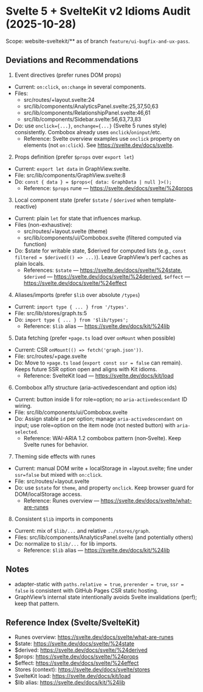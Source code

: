 # Svelte 5 + SvelteKit v2 Idioms Audit (2025-10-28)

Scope: website-sveltekit/** as of branch `feature/ui-bugfix-and-ux-pass`.

## Deviations and Recommendations

1) Event directives (prefer runes DOM props)
- Current: `on:click`, `on:change` in several components.
- Files:
  - src/routes/+layout.svelte:24
  - src/lib/components/AnalyticsPanel.svelte:25,37,50,63
  - src/lib/components/RelationshipPanel.svelte:46,61
  - src/lib/components/Sidebar.svelte:56,63,73,83
- Do: use `onclick={...}`, `onchange={...}` (Svelte 5 runes style) consistently. Combobox already uses `onclick`/`oninput`/etc.
  - Reference: Svelte overview examples use `onclick` property on elements (not `on:click`). See https://svelte.dev/docs/svelte. 

2) Props definition (prefer `$props` over `export let`)
- Current: `export let data` in GraphView.svelte.
- File: src/lib/components/GraphView.svelte:8
- Do: `const { data } = $props<{ data: GraphData | null }>();`
  - Reference: `$props` rune — https://svelte.dev/docs/svelte/%24props

3) Local component state (prefer `$state` / `$derived` when template-reactive)
- Current: plain `let` for state that influences markup.
- Files (non-exhaustive):
  - src/routes/+layout.svelte (theme)
  - src/lib/components/ui/Combobox.svelte (filtered computed via function)
- Do: $state for writable state, $derived for computed lists (e.g., `const filtered = $derived(() => ...)`). Leave GraphView’s perf caches as plain locals.
  - References: `$state` — https://svelte.dev/docs/svelte/%24state, `$derived` — https://svelte.dev/docs/svelte/%24derived, `$effect` — https://svelte.dev/docs/svelte/%24effect

4) Aliases/imports (prefer `$lib` over absolute `/types`)
- Current: `import type { ... } from '/types'`.
- File: src/lib/stores/graph.ts:5
- Do: `import type { ... } from '$lib/types';`
  - Reference: `$lib` alias — https://svelte.dev/docs/kit/%24lib

5) Data fetching (prefer `+page.ts` load over `onMount` when possible)
- Current: CSR `onMount(() => fetch('graph.json'))`.
- File: src/routes/+page.svelte
- Do: Move to `+page.ts` `load` (`export const ssr = false` can remain). Keeps future SSR option open and aligns with Kit idioms.
  - Reference: SvelteKit load — https://svelte.dev/docs/kit/load

6) Combobox a11y structure (aria-activedescendant and option ids)
- Current: button inside li for role=option; no `aria-activedescendant` ID wiring.
- File: src/lib/components/ui/Combobox.svelte
- Do: Assign stable `id` per option; manage `aria-activedescendant` on input; use role=option on the item node (not nested button) with `aria-selected`.
  - Reference: WAI-ARIA 1.2 combobox pattern (non‑Svelte). Keep Svelte runes for behavior.

7) Theming side effects with runes
- Current: manual DOM write + localStorage in +layout.svelte; fine under `ssr=false` but mixed with `on:click`.
- File: src/routes/+layout.svelte
- Do: use `$state` for `theme`, and property `onclick`. Keep browser guard for DOM/localStorage access.
  - Reference: Runes overview — https://svelte.dev/docs/svelte/what-are-runes

8) Consistent `$lib` imports in components
- Current: mix of `$lib/...` and relative `../stores/graph`.
- Files: src/lib/components/AnalyticsPanel.svelte (and potentially others)
- Do: normalize to `$lib/...` for lib imports.
  - Reference: `$lib` alias — https://svelte.dev/docs/kit/%24lib

## Notes
- adapter-static with `paths.relative = true`, `prerender = true`, `ssr = false` is consistent with GitHub Pages CSR static hosting.
- GraphView’s internal state intentionally avoids Svelte invalidations (perf); keep that pattern.

## Reference Index (Svelte/SvelteKit)
- Runes overview: https://svelte.dev/docs/svelte/what-are-runes
- $state: https://svelte.dev/docs/svelte/%24state
- $derived: https://svelte.dev/docs/svelte/%24derived
- $props: https://svelte.dev/docs/svelte/%24props
- $effect: https://svelte.dev/docs/svelte/%24effect
- Stores (context): https://svelte.dev/docs/svelte/stores
- SvelteKit load: https://svelte.dev/docs/kit/load
- $lib alias: https://svelte.dev/docs/kit/%24lib
